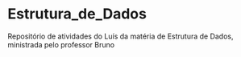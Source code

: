 # Estrutura_de_Dados
Repositório de atividades do Luís da matéria de Estrutura de Dados, ministrada pelo professor Bruno
